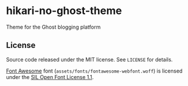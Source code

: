 hikari-no-ghost-theme
=====================

Theme for the Ghost blogging platform

License
-------

Source code released under the MIT license. See `LICENSE` for details.

[Font Awesome](https://github.com/FortAwesome/Font-Awesome/) font (`assets/fonts/fontawesome-webfont.woff`) is licensed under the [SIL Open Font License 1.1](http://scripts.sil.org/cms/scripts/page.php?site_id=nrsi&id=OFL). 
